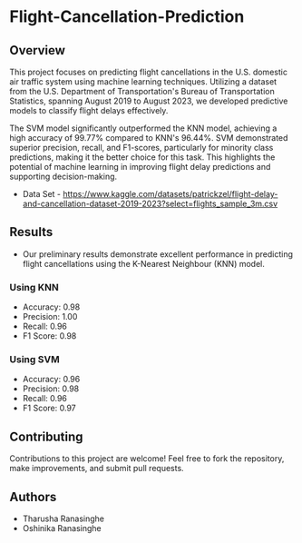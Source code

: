 # Flight-Cancellation-Prediction

## Overview

This project focuses on predicting flight cancellations in the U.S. domestic air traffic system using machine learning techniques. Utilizing a dataset from the U.S. Department of Transportation's Bureau of Transportation Statistics, spanning August 2019 to August 2023, we developed predictive models to classify flight delays effectively.

The SVM model significantly outperformed the KNN model, achieving a high accuracy of 99.77% compared to KNN's 96.44%. SVM demonstrated superior precision, recall, and F1-scores, particularly for minority class predictions, making it the better choice for this task. This highlights the potential of machine learning in improving flight delay predictions and supporting decision-making.

- Data Set - https://www.kaggle.com/datasets/patrickzel/flight-delay-and-cancellation-dataset-2019-2023?select=flights_sample_3m.csv

## Results

- Our preliminary results demonstrate excellent performance in predicting flight cancellations using the K-Nearest Neighbour (KNN) model.

### Using KNN

- Accuracy: 0.98 
- Precision: 1.00
- Recall: 0.96
- F1 Score: 0.98

### Using SVM

- Accuracy: 0.96
- Precision: 0.98            
- Recall: 0.96
- F1 Score: 0.97


## Contributing

Contributions to this project are welcome! Feel free to fork the repository, make improvements, and submit pull requests.


## Authors

- Tharusha Ranasinghe
- Oshinika Ranasinghe
